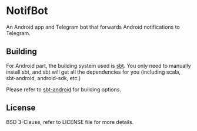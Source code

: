 # NotifBot

An Android app and Telegram bot that forwards Android notifications to Telegram.

## Building

For Android part, the building system used is [sbt](http://www.scala-sbt.org/).
You only need to manually install sbt,
and sbt will get all the dependencies for you
(including scala, sbt-android, android-sdk, etc.)

Please refer to [sbt-android](https://github.com/scala-android/sbt-android)
for building options.

## License

BSD 3-Clause, refer to LICENSE file for more details.
